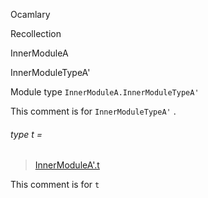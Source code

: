 Ocamlary

Recollection

InnerModuleA

InnerModuleTypeA'

Module type `InnerModuleA.InnerModuleTypeA'`

This comment is for `InnerModuleTypeA'` .

<a id="type-t"></a>

###### type t =

> [InnerModuleA'.t](Ocamlary.Recollection.InnerModuleA.InnerModuleA'.md#type-t)


This comment is for `t`
